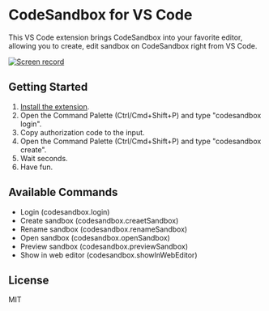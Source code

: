 # CodeSandbox for VS Code

This VS Code extension brings CodeSandbox into your favorite editor, allowing you to create, edit sandbox on CodeSandbox right from VS Code.

[![Screen record](https://user-images.githubusercontent.com/465125/68078661-b5d64e80-fe15-11e9-9f17-41a9d11fcc58.png)](https://www.youtube.com/watch?v=GPoK7DOB8E8)


## Getting Started

1. [Install the extension](https://marketplace.visualstudio.com/items?itemName=yesmeck.codesandbox).
1. Open the Command Palette (Ctrl/Cmd+Shift+P) and type "codesandbox login".
1. Copy authorization code to the input.
1. Open the Command Palette (Ctrl/Cmd+Shift+P) and type "codesandbox create".
1. Wait seconds.
1. Have fun.

## Available Commands

- Login (codesandbox.login)
- Create sandbox (codesandbox.creaetSandbox)
- Rename sandbox (codesandbox.renameSandbox)
- Open sandbox (codesandbox.openSandbox)
- Preview sandbox (codesandbox.previewSandbox)
- Show in web editor (codesandbox.showInWebEditor)

## License

MIT
